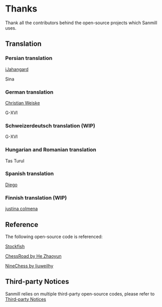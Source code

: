 # Thanks

Thank all the contributors behind the open-source projects which Sanmill uses.

## Translation

### Persian translation

[iJahangard](https://github.com/iJahangard)

Sina

### German translation

[Christian Weiske](https://github.com/cweiske)

G-XVI

### Schweizerdeutsch translation (WIP)

G-XVI

### Hungarian and Romanian translation

Tas Turul

### Spanish translation

[Diego](https://github.com/sguinetti)

### Finnish translation (WIP)

[justina colmena](https://github.com/justinacolmena)

## Reference

The following open-source code is referenced:

[Stockfish](https://github.com/official-stockfish/Stockfish)

[ChessRoad by He Zhaoyun](https://github.com/hezhaoyun/chessroad)

[NineChess by liuweilhy](https://github.com/liuweilhy/NineChess)

## Third-party Notices

Sanmill relies on multiple third-party open-source codes, please refer to [Third-party Notices](https://github.com/calcitem/Sanmill/wiki/third-party_notices)